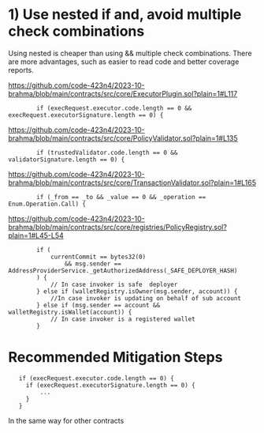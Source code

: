 # 1) Use nested if and, avoid multiple check combinations

Using nested is cheaper than using && multiple check combinations. There are more advantages, such as easier to read code and better coverage reports.

https://github.com/code-423n4/2023-10-brahma/blob/main/contracts/src/core/ExecutorPlugin.sol?plain=1#L117
```
        if (execRequest.executor.code.length == 0 && execRequest.executorSignature.length == 0) {
```

https://github.com/code-423n4/2023-10-brahma/blob/main/contracts/src/core/PolicyValidator.sol?plain=1#L135
```
        if (trustedValidator.code.length == 0 && validatorSignature.length == 0) {
```

https://github.com/code-423n4/2023-10-brahma/blob/main/contracts/src/core/TransactionValidator.sol?plain=1#L165
```
        if (_from == _to && _value == 0 && _operation == Enum.Operation.Call) {
```

https://github.com/code-423n4/2023-10-brahma/blob/main/contracts/src/core/registries/PolicyRegistry.sol?plain=1#L45-L54
```
        if (
            currentCommit == bytes32(0)
                && msg.sender == AddressProviderService._getAuthorizedAddress(_SAFE_DEPLOYER_HASH)
        ) {
            // In case invoker is safe  deployer
        } else if (walletRegistry.isOwner(msg.sender, account)) {
            //In case invoker is updating on behalf of sub account
        } else if (msg.sender == account && walletRegistry.isWallet(account)) {
            // In case invoker is a registered wallet
        }
```

# Recommended Mitigation Steps

```
   if (execRequest.executor.code.length == 0) {
     if (execRequest.executorSignature.length == 0) {
         ...
     }
   }
```

In the same way for other contracts